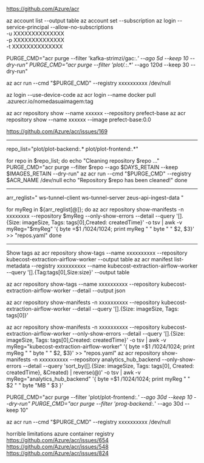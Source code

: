 https://github.com/Azure/acr

az account list --output table
az account set --subscription 
az login --service-principal --allow-no-subscriptions \
-u XXXXXXXXXXXXXX \
-p XXXXXXXXXXXXXX \
-t XXXXXXXXXXXXXX

PURGE_CMD="acr purge --filter 'kafka-strimzi/gac:.*' --ago 5d --keep 10 --dry-run" 
PURGE_CMD="acr purge --filter 'plot/.*:.*' --ago 120d --keep 30 --dry-run"

az acr run --cmd "$PURGE_CMD" --registry xxxxxxxxxx /dev/null

az login --use-device-code
az acr login --name <name>
docker pull <name>.azurecr.io/nomedasuaimagem:tag

az acr repository show --name xxxxxx --repository prefect-base
az acr repository show --name xxxxxx --image prefect-base:0.0

https://github.com/Azure/acr/issues/169

---------
repo_list="plot/plot-backend:.* plot/plot-frontend:.*"

for repo in $repo_list; do
    echo "Cleaning repository $repo ..."
    PURGE_CMD="acr purge --filter $repo --ago $DAYS_RETAIN --keep $IMAGES_RETAIN --dry-run"
    az acr run --cmd "$PURGE_CMD" --registry $ACR_NAME /dev/null
    echo "Repository $repo has been cleaned!"
done

-------------
arr_reglist="
ws-tunnel-client
ws-tunnel-server
zeus-api-ingest-data
"

for myReg in ${arr_reglist[@]}; do
  az acr repository show-manifests -n xxxxxxxx --repository $myReg --only-show-errors --detail --query '[].{Size: imageSize, Tags: tags[0],Created: createdTime}' -o tsv | awk -v myReg="$myReg" '{ byte =$1 /1024/1024; print myReg " " byte " " $2, $3}' >> "repos.yaml"
done

-----------
Show tags
az acr repository show-tags --name xxxxxxxxxx --repository kubecost-extraction-airflow-worker --output table
az acr manifest list-metadata --registry xxxxxxxxxx  --name kubecost-extraction-airflow-worker --query '[].{Tag:tags[0],Size:size}' --output table

az acr repository show-tags --name xxxxxxxxxx --repository kubecost-extraction-airflow-worker --detail --output json

az acr repository show-manifests -n xxxxxxxxxx --repository kubecost-extraction-airflow-worker --detail --query '[].{Size: imageSize, Tags: tags[0]}'

az acr repository show-manifests -n xxxxxxxxxx --repository kubecost-extraction-airflow-worker --only-show-errors --detail --query '[].{Size: imageSize, Tags: tags[0],Created: createdTime}' -o tsv | awk -v myReg="kubecost-extraction-airflow-worker" '{ byte =$1 /1024/1024; print myReg " " byte " " $2, $3}' >> "repos.yaml"
az acr repository show-manifests -n xxxxxxxxxx --repository analytics_hub_backend --only-show-errors --detail --query 'sort_by([].{Size: imageSize, Tags: tags[0], Created: createdTime}, &Created) | reverse(@)' -o tsv | awk -v myReg="analytics_hub_backend" '{ byte =$1 /1024/1024; print myReg " " $2 " " byte "MB " $3 }'


PURGE_CMD="acr purge --filter 'plot/plot-frontend:.*' --ago 30d --keep 10 --dry-run"
PURGE_CMD="acr purge --filter 'prog-backend:.*' --ago 30d --keep 10"

az acr run --cmd "$PURGE_CMD" --registry xxxxxxxxxx /dev/null

horrible limitations azure container registry
https://github.com/Azure/acr/issues/654
https://github.com/Azure/acr/issues/548
https://github.com/Azure/acr/issues/824

